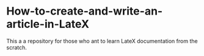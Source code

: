 # How-to-create-and-write-an-article-in-LateX

This a a repository for those who ant to learn LateX documentation from the scratch.
